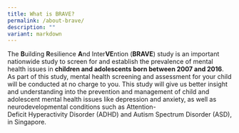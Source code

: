 ```yaml
---
title: What is BRAVE?
permalink: /about-brave/
description: ""
variant: markdown
---
```

The **B**uilding **R**esilience **A**nd Inter**VE**ntion (**BRAVE**) study is an important nationwide study to screen for and establish the prevalence of mental health issues in **children and adolescents born between 2007 and 2016**. As part of this study, mental health screening and assessment for your child will be conducted at no charge to you. This study will give us better insight and understanding into the prevention and management of child and adolescent mental health issues like depression and anxiety, as well as neurodevelopmental conditions such as Attention-Deficit Hyperactivity Disorder (ADHD) and Autism Spectrum Disorder (ASD), in Singapore.